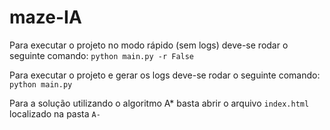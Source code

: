 # maze-IA
Para executar o projeto no modo rápido (sem logs) deve-se rodar o seguinte comando: 
`python main.py -r False`

Para executar o projeto e gerar os logs deve-se rodar o seguinte comando: 
`python main.py`

Para a solução utilizando o algoritmo A* basta abrir o arquivo `index.html` localizado na pasta `A-`
